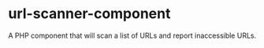 url-scanner-component
=====================

A PHP component that will scan a list of URLs and report inaccessible URLs.
